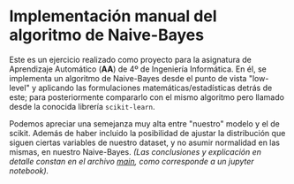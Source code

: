 # Implementación manual del algoritmo de Naive-Bayes
Este es un ejercicio realizado como proyecto para la asignatura de Aprendizaje Automático (**AA**) de 4º de Ingeniería Informática. En él, se implementa un algoritmo de Naive-Bayes desde el punto de vista "low-level" y aplicando las formulaciones matemáticas/estadísticas detrás de este; para posteriormente compararlo con el mismo algoritmo pero llamado desde la conocida librería `scikit-learn`.

Podemos apreciar una semejanza muy alta entre "nuestro" modelo y el de scikit. Además de haber incluido la posibilidad de ajustar la distribución que siguen ciertas variables de nuestro dataset, y no asumir normalidad en las mismas, en nuestro Naive-Bayes. *(Las conclusiones y explicación en detalle constan en el archivo [main](./main.ipynb), como corresponde a un jupyter notebook).* 
